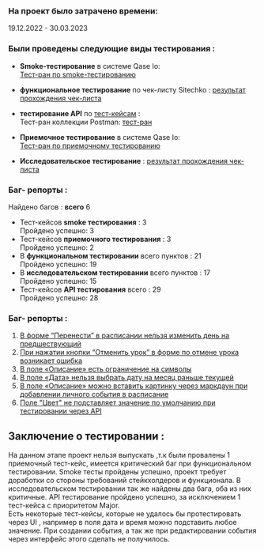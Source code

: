 ### На проект было затрачено времени: 
19.12.2022 - 30.03.2023
### Были проведены следующие виды тестирования :


* **Smoke-тестирование** в системе Qase Io: \
  [Тест-ран по smoke-тестированию](https://drive.google.com/file/d/1Jt_qZ_scIIzZHHT3KXzYVPlgZmoK7OLP/view)
 
* **функциональное тестирование** по чек-листу Sitechko : [результат прохождения чек-листа](https://docs.google.com/spreadsheets/d/1QvVCAkWijcF-0YeS5icm4REeRB_TZ6AjEd24ZJSzgPU/edit?usp=sharing) 
* **тестирование API** по [тест-кейсам](https://drive.google.com/file/d/1ylG2cv9By8-CVz04Mi2TY0xSyf6tt26A/view)  : \
  Тест-ран коллекции Postman: [тест-ран](https://drive.google.com/file/d/1VsWxtqbZwemXH7jUkLz0pMJH8mSLM05W/view?usp=sharing)
* **Приемочное тестирование** в системе Qase Io:\
 [Тест-ран по приемочному тестированию](https://drive.google.com/file/d/1oCFQpqUprkXdoZQoQwJvMjeel_76l9dp/view)
* **Исследовательское тестирование** : [результат прохождения чек-листа](https://docs.google.com/spreadsheets/d/1ZUDYxACMhQiEXRp8gpX5aZltBJbjvjQ2KPIoDvln0Mc/edit?usp=sharing)


  
### Баг- репорты : 
 Найдено багов : **всего** 6 
* Тест-кейсов **smoke тестирования** : 3 \
 Пройдено успешно: 3
* Тест-кейсов **приемочного тестирования** : 3 \
 Пройдено успешно: 2
* В **функциональном тестировании** всего пунктов : 21 \
 Пройдено успешно: 19
* В **исследовательском тестировании** всего пунктов : 17 \
 Пройдено успешно: 15
* Тест-кейсов **API тестирования** всего : 29 \
  Пройдено успешно: 28
### Баг- репорты : 
1. [В форме “Перенести” в расписании нельзя изменить день на предшествующий](https://docs.google.com/document/d/1MQInN0bm8KGdHOP0L0A94fsrc9WA1uZeHqJrYuoHEv0/edit?usp=sharing)
2. [При нажатии кнопки “Отменить урок” в форме по отмене урока возникает ошибка ](https://docs.google.com/document/d/1iJHvGhiT4U8QsvXgU1E7i221RlGAu4kiy-tVb6Al_Dk/edit?usp=sharing)
3. [В поле «Описание» есть ограничение на символы ](https://docs.google.com/document/d/1gANQvMgYJ-zkdsXZWfADKGqpniXszk_V2dh3Wp3Aa4M/edit?usp=sharing)
4. [В поле «Дата» нельзя выбрать дату на месяц раньше текущей ](https://docs.google.com/document/d/1MQInN0bm8KGdHOP0L0A94fsrc9WA1uZeHqJrYuoHEv0/edit?usp=sharing)
5. [В поле «Описание» можно вставить картинку через маркдаун при добавлении личного события в расписание]()
6. [Поле "Цвет" не подставляет значение по умолчанию при тестировании через API ](https://docs.google.com/document/d/12s-CctM6oiZ2TfEvdx1rdCzG4Aadzpyg6d61eQsgd5E/edit?usp=sharing)
  

## Заключение о тестировании :
На данном этапе проект нельзя выпускать ,т.к были провалены 1 приемочный тест-кейс, имеется критический баг при функциональном тестировании. Smoke тесты пройдены успешно, проект требует доработки со стороны требований стейкхолдеров и функционала. В исследовательском тестировании так же найдены два бага, оба из них критичные. API тестирование пройдено успешно, за исключением 1 тест-кейса с приоритетом Major. \
Есть некоторые тест-кейсы, которые не удалось бы протестировать через UI , например в поля дата и время можно подставить любое значение. При создании события, а так же при редактировании события через интерфейс этого сделать не получилось.
 

